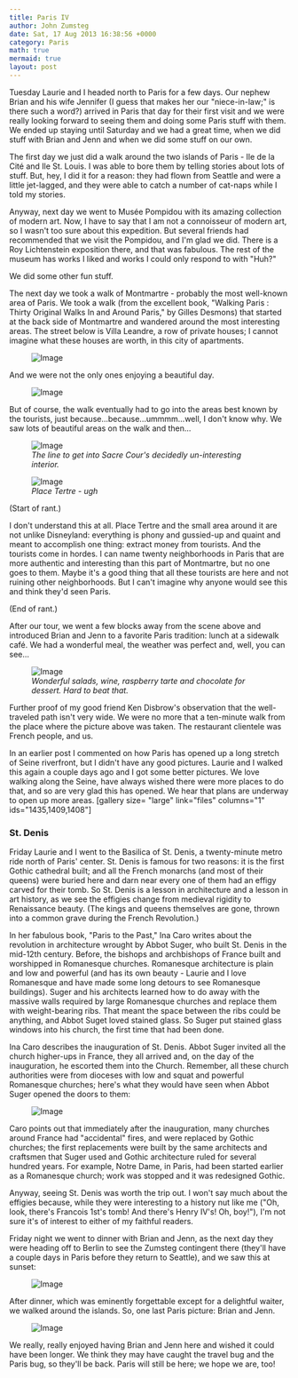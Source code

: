 ```yaml
---
title: Paris IV
author: John Zumsteg
date: Sat, 17 Aug 2013 16:38:56 +0000
category: Paris
math: true
mermaid: true
layout: post
---
```

Tuesday Laurie and I headed north to Paris for a few days. Our nephew Brian and his wife Jennifer (I guess that makes her our "niece-in-law;" is there such a word?) arrived in Paris that day for their first visit and we were really looking forward to seeing them and doing some Paris stuff with them. We ended up staying until Saturday and we had a great time, when we did stuff with Brian and Jenn and when we did some stuff on our own. 

The first day we just did a walk around the two islands of Paris - Ile de la Cité and Ile St. Louis. I was able to bore them by telling stories about lots of stuff. But, hey, I did it for a reason: they had flown from Seattle and were a little jet-lagged, and they were able to catch a number of cat-naps while I told my stories. 

Anyway, next day we went to Musée Pompidou with its amazing collection of modern art. Now, I have to say that I am not a connoisseur of modern art, so I wasn't too sure about this expedition. But several friends had recommended that we visit the Pompidou, and I'm glad we did. There is a Roy Lichtenstein exposition there, and that was fabulous. The rest of the museum has works I liked and works I could only respond to with "Huh?"

We did some other fun stuff.

The next day we took a walk of Montmartre - probably the most well-known area of Paris. We took a walk (from the excellent book, "Walking Paris : Thirty Original Walks In and Around Paris," by Gilles Desmons) that started at the back side of Montmartre and wandered around the most interesting areas. The street below is Villa Leandre,  a row of private houses; I cannot imagine what these houses are worth, in this city of apartments. 
<figure class = "landscape">
	<img src="{{"/assets/images/2013/08/DSC03792.jpg" | prepend: site.baseurl | prepend: site.url }}" alt="Image" />
	<figcaption></figcaption>
</figure>


And we were not the only ones enjoying a beautiful day.
<figure class = "portrait">
	<img src="{{"/assets/images/2013/08/DSC03785.jpg" | prepend: site.baseurl | prepend: site.url }}" alt="Image" />
	<figcaption></figcaption>
</figure>



But of course, the walk eventually had to go into the areas best known by the tourists, just because...because...ummmm...well, I don't know why. We saw lots of beautiful areas on the walk and then...

<figure class = "landscape">
	<img src="{{"/assets/images/2013/08/DSC03809.jpg" | prepend: site.baseurl | prepend: site.url }}" alt="Image" />
	<figcaption><em>The line to get into Sacre Cour's decidedly un-interesting interior.</em></figcaption>
</figure>

<figure class = "landscape">
	<img src="{{"/assets/images/2013/08/DSC03811.jpg" | prepend: site.baseurl | prepend: site.url }}" alt="Image" />
	<figcaption><em>Place Tertre - ugh</em></figcaption>
</figure>



(Start of rant.)

I don't understand this at all. Place Tertre and the small area around it are not unlike Disneyland: everything is phony and gussied-up and quaint and meant to accomplish one thing: extract money from tourists. And the tourists come in hordes. I can name twenty neighborhoods in Paris that are more authentic and interesting than this part of Montmartre, but no one goes to them. Maybe it's a good thing that all these tourists are here and not ruining other neighborhoods. But I can't imagine why anyone would see this and think they'd seen Paris.

(End of rant.)

After our tour, we went a few blocks away from the scene above and introduced Brian and Jenn to a favorite Paris tradition: lunch at a sidewalk café. We had a wonderful meal, the weather was perfect and, well, you can see...
<figure class = "landscape">
	<img src="{{"/assets/images/2013/08/DSC03814.jpg" | prepend: site.baseurl | prepend: site.url }}" alt="Image" />
	<figcaption><em>Wonderful salads, wine, raspberry tarte and chocolate for dessert. Hard to beat that.</em></figcaption>
</figure>


Further proof of my good friend Ken Disbrow's observation that the well-traveled path isn't very wide. We were no more that a ten-minute walk from the place where the picture above was taken. The restaurant clientele was French people, and us.

In an earlier post I commented on how Paris has opened up a long stretch of Seine riverfront, but I didn't have any good pictures. Laurie and I walked this again a couple days ago and I got some better pictures. We love walking along the Seine, have always wished there were more places to do that, and so are very glad this has opened. We hear that plans are underway to open up more areas.
[gallery size= "large" link="files" columns="1" ids="1435,1409,1408"]
<h3>St. Denis</h3>
Friday Laurie and I went to the Basilica of St. Denis, a twenty-minute metro ride north of Paris' center. St. Denis is famous for two reasons: it is the first Gothic cathedral built; and all the French monarchs (and most of their queens) were buried here and darn near every one of them had an effigy carved for their tomb. So St. Denis is a lesson in architecture and a lesson in art history, as we see the effigies change from medieval rigidity to Renaissance beauty. (The kings and queens themselves are gone, thrown into a common grave during the French Revolution.)

In her fabulous book, "Paris to the Past," Ina Caro writes about the revolution in architecture wrought by Abbot Suger, who built St. Denis in the mid-12th century. Before, the bishops and archbishops of France built and worshipped in Romanesque churches. Romanesque architecture is plain and low and powerful (and has its own beauty - Laurie and I love Romanesque and have made some long detours to see Romanesque buildings). Suger and his architects learned how to do away with the massive walls required by large Romanesque churches and replace them with weight-bearing ribs. That meant the space between the ribs could be anything, and Abbot Suget loved stained glass. So Suger put stained glass windows into his church, the first time that had been done.

Ina Caro describes the inauguration of St. Denis. Abbot Suger invited all the church higher-ups in France, they all arrived and, on the day of the inauguration, he escorted them into the Church. Remember, all these church authorities were from dioceses with low and squat and powerful Romanesque churches; here's what they would have seen when Abbot Suger opened the doors to them:
<figure class = "portrait">
	<img src="{{"/assets/images/2013/08/MG_0050.jpg" | prepend: site.baseurl | prepend: site.url }}" alt="Image" />
	<figcaption></figcaption>
</figure>


Caro points out that immediately after the inauguration, many churches around France had "accidental" fires, and were replaced by Gothic churches; the first replacements were built by the same architects and craftsmen that Suger used and Gothic architecture ruled for several hundred years. For example, Notre Dame, in Paris, had been started earlier as a Romanesque church; work was stopped and it was redesigned Gothic.

Anyway, seeing St. Denis was worth the trip out. I won't say much about the effigies because, while they were interesting to a history nut like me ("Oh, look, there's Francois 1st's tomb! And there's Henry IV's! Oh, boy!"), I'm not sure it's of interest to either of my faithful readers.

Friday night we went to dinner with Brian and Jenn, as the next day they were heading off to Berlin to see the Zumsteg contingent there (they'll have a couple days in Paris before they return to Seattle), and we saw this at sunset:
<figure class = "portrait">
	<img src="{{"/assets/images/2013/08/DSC03818.jpg" | prepend: site.baseurl | prepend: site.url }}" alt="Image" />
	<figcaption></figcaption>
</figure>



After dinner, which was eminently forgettable except for a delightful waiter, we walked around the islands. So, one last Paris picture: Brian and Jenn.
<figure class = "landscape">
	<img src="{{"/assets/images/2013/08/DSC03822.jpg" | prepend: site.baseurl | prepend: site.url }}" alt="Image" />
	<figcaption></figcaption>
</figure>



We really, really enjoyed having Brian and Jenn here and wished it could have been longer. We think they may have caught the travel bug and the Paris bug, so they'll be back. Paris will still be here; we hope we are, too!

